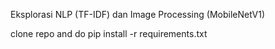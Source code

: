 Eksplorasi NLP (TF-IDF) dan Image Processing (MobileNetV1)

clone repo and do 
pip install -r requirements.txt
